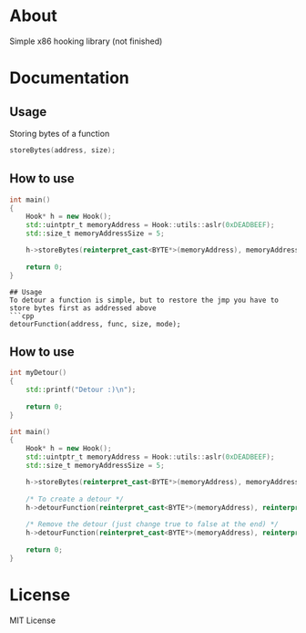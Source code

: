 # About
Simple x86 hooking library (not finished)
# Documentation
## Usage
Storing bytes of a function
```cpp
storeBytes(address, size);
```
## How to use
```cpp
int main()
{
    Hook* h = new Hook();
    std::uintptr_t memoryAddress = Hook::utils::aslr(0xDEADBEEF);
    std::size_t memoryAddressSize = 5;

    h->storeBytes(reinterpret_cast<BYTE*>(memoryAddress), memoryAddressSize);
    
    return 0;
}
```
```
## Usage
To detour a function is simple, but to restore the jmp you have to store bytes first as addressed above
```cpp
detourFunction(address, func, size, mode);
```
## How to use
```cpp
int myDetour()
{
    std::printf("Detour :)\n");
    
    return 0;
}

int main()
{
    Hook* h = new Hook();
    std::uintptr_t memoryAddress = Hook::utils::aslr(0xDEADBEEF);
    std::size_t memoryAddressSize = 5;

    h->storeBytes(reinterpret_cast<BYTE*>(memoryAddress), memoryAddressSize);
    
    /* To create a detour */
    h->detourFunction(reinterpret_cast<BYTE*>(memoryAddress), reinterpret_cast<std::uint32_t>(myDetour), memoryAddressSize, Hook::Mode::CREATE_DETOUR); 
    
    /* Remove the detour (just change true to false at the end) */
    h->detourFunction(reinterpret_cast<BYTE*>(memoryAddress), reinterpret_cast<std::uint32_t>(myDetour), memoryAddressSize, Hook::Mode::REMOVE_DETOUR); 
    
    return 0;
}
```
# License
MIT License

